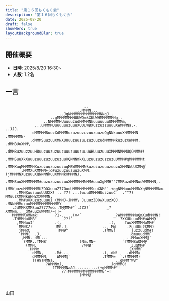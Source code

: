 ```yaml
---
title: "第１６回もくもく会"
description: "第１６回もくもく会"
date: 2025-08-20
draft: false
showHero: true
layoutBackgroundBlur: true
---
```


## 開催概要

- **日時**: 2025/8/20 16:30~
- **人数**: 1.2名

## 一言
<pre style="line-height: 1.0;">
<code>
                                   ..
                               ...MMMN...
                        ..JgNMMMMMMMMMMMMMNNgJ..
                    ..gMMMMMMMHUUWQmkXUUWHMMMMMMNg,.
                 ..NMMMMHUuuuuzudMMMMNkuuuuuuuUMMMMMm,
             ...uMMMMUuuuuuuzuuuXUUuWBXuzzuzzuuuuXWMMMNa.-.      ..JJJ.
            dMMMMM8uuzXdMMMRuzuzuuzuzuuzuuzuQgNNkuuuXHMMMMN    .MMMMMMN-
           .dMMMSuuzuuXMNXUUuuzuuzuuzuzuuzudMMMMNkuzuzXWMMM, .dMMBUuXMM\
          .dMMBuzuuzzuuH8uuzuuzuzuuzuuuzuuuzuuuWHUuuzuuuXMMMNMMMUQQNMM#!
         .MMMSuuXkXuuuzuuuzuzuuzuzuuXQNNNmkXuuzuuzuzuzzuzuUMMM#qMMMMMMt
        .MMMXuqMMMMMHXuzuzuuzuzuuzuqMBWMMMMNkuzuzuzuuuzuuzuXMMNkUUXMM@`
       .MMMXuXMMMN+(d#uzuuzuuzuuzuXMN.(jMMMMNXuzuuuXQNNNNkuuXMMNkXMMMNJ.
      .MMMSuuXMMMMMMM#uuzuzuzuuzuuXMMMMMMNMM#uuuXgMMH""7MMRuzdMMNuuWMMMMN,.
      (MMKuuzuMMMMMMMUZOOXuuuZ77OuuUMMMMMMMMSuuXNM"`.+ggNMMuuuMMMkXqNMMMMMNm.
     .MMNXuuzuuuUUUXX! .. ?7! ...(wuuUMMMHUuzzuuC`  .""7?MMuuzXMMNkWHHZXXWMMN.
     .MM#uXXuzuzuuuuI (MMNJ-JMMM\ JuuuzZOOwXuuzXQJ. .MNNNMMuzuuMMMMMMMMMMMMMY
   .JdMMKXMMSuuZ7777wo..TMMMM#"`.JZ7!`       _?XMMNm,.`_dM#uuzuWMMm/~!!~``
   MMMMMKWMNmk!       ?1-.. ..(v<`              _?WMMMMMMMuQmXudMMMN!
   .THMMHuUMB"           _??!`                     ?XXUUuuuMM#uWMM9'
     ,MMNuuI`         .(,                     .(,    ?uuXMMMMHuMM#`
      MMNXZ:          JMb.J,               ..,.M@     -zuuUUuzXMMD
      jMMRC            TMM9^               .TMME!       juzzuudM#!
       MMN{  .J,                                       .gmuuudMMF
       ,MMR. dML...                                   ..MMuuXMM@`
        ?MMR..TMMB'              (Nm.MN~            `?MMMBuQMM#`
         (MMN,                    7MMB'                 JuqMM#`
          .HMNx        ..                              (XNMMF
            dMMN,     .M#-..               .(,.dN!    .dMMM=
            dMMMMN,    WMMM@`              .TMMM=  `.(MMMMM)
            (TH9TMMNa,                           ..gMMM"WB"
                  ?WMMNmJ,                   ..JgMMM8!
                     ?TMMMMNa&J..........(+gMMMM#"!
                         ?7TMMMMMMMMMMMMMMMB"=!
                                 (MMM@`

</code>
</pre>

山田
